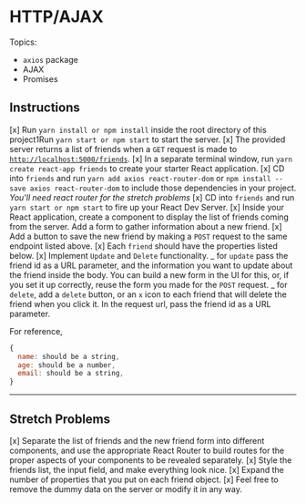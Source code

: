 # HTTP/AJAX

Topics:

- `axios` package
- AJAX
- Promises

## Instructions

[x] Run `yarn install or npm install` inside the root directory of this project1Run `yarn start or npm start` to start the server.
[x] The provided server returns a list of friends when a `GET` request is made to [`http://localhost:5000/friends`](http://localhost:5000/friends).
[x] In a separate terminal window, run `yarn create react-app friends` to create your starter React application.
[x] CD into `friends` and run `yarn add axios react-router-dom` or `npm install --save axios react-router-dom` to include those dependencies in your project. _You'll need react router for the stretch problems_
[x] CD into `friends` and run `yarn start or npm start` to fire up your React Dev Server.
[x] Inside your React application, create a component to display the list of friends coming from the server.
Add a form to gather information about a new friend.
[x] Add a button to save the new friend by making a `POST` request to the same endpoint listed above.
[x] Each `friend` should have the properties listed below.
[x] Implement `Update` and `Delete` functionality.
_ for `update` pass the friend id as a URL parameter, and the information you want to update about the friend inside the body. You can build a new form in the UI for this, or, if you set it up correctly, reuse the form you made for the `POST` request.
_ for `delete`, add a `delete` button, or an `x` icon to each friend that will delete the friend when you click it. In the request url, pass the friend id as a URL parameter.

For reference,

```js
{
  name: should be a string,
  age: should be a number,
  email: should be a string,
}
```

---

## Stretch Problems

[x] Separate the list of friends and the new friend form into different components, and use the appropriate React Router to build routes for the proper aspects of your components to be revealed separately.
[x] Style the friends list, the input field, and make everything look nice.
[x] Expand the number of properties that you put on each friend object.
[x] Feel free to remove the dummy data on the server or modify it in any way.
